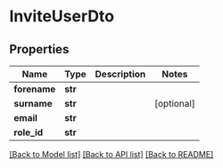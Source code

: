 # InviteUserDto


## Properties
Name | Type | Description | Notes
------------ | ------------- | ------------- | -------------
**forename** | **str** |  | 
**surname** | **str** |  | [optional] 
**email** | **str** |  | 
**role_id** | **str** |  | 

[[Back to Model list]](../README.md#documentation-for-models) [[Back to API list]](../README.md#documentation-for-api-endpoints) [[Back to README]](../README.md)


